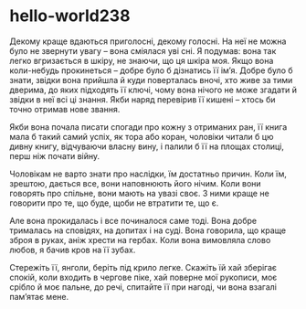 # hello-world238
Декому краще вдаються приголосні, декому голосні.
На неї не можна було не звернути увагу – вона сміялася уві сні.
Я подумав: вона так легко вгризається в шкіру, не знаючи, що ця шкіра моя.
Якщо вона коли-небудь прокинеться – добре було б дізнатись її ім’я.
Добре було б знати, звідки вона прийшла й куди поверталась вночі,
хто живе за тими дверима, до яких підходять її ключі,
чому вона нічого не може згадати й звідки в неї всі ці знання.
Якби наряд перевірив її кишені – хтось би точно отримав нове звання.

Якби вона почала писати спогади про кожну з отриманих ран,
її книга мала б такий самий успіх, як тора або коран,
чоловіки читали б цю дивну книгу, відчуваючи власну вину,
і палили б її на площах столиці, перш ніж почати війну.

Чоловікам не варто знати про наслідки, їм достатньо причин.
Коли їм, зрештою, дається все, вони наповнюють його нічим.
Коли вони говорять про спільне, вони мають на увазі своє.
З ними краще не говорити про те, що буде, щоби не втратити те, що є.

Але вона прокидалась і все починалося саме тоді.
Вона добре трималась на сповідях, на допитах і на суді.
Вона говорила, що краще зброя в руках, аніж хрести на гербах.
Коли вона вимовляла слово любов, я бачив кров на її зубах.

Стережіть її, янголи, беріть під крило легке.
Скажіть їй хай зберігає спокій, коли входить в чергове піке,
хай поверне мої рукописи, моє срібло й моє пальне,
до речі, спитайте її при нагоді, чи вона взагалі пам’ятає мене.
